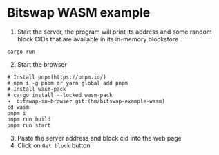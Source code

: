# Bitswap WASM example

1. Start the server, the program will print its address and some random block CIDs that are available in its in-memory blockstore

```console
cargo run
```

2. Start the browser

```console
# Install pnpm(https://pnpm.io/)
# npm i -g pnpm or yarn global add pnpm
# Install wasm-pack
# cargo install --locked wasm-pack
➜  bitswap-in-browser git:(hm/bitswap-example-wasm)
cd wasm
pnpm i
pnpm run build
pnpm run start
```

3. Paste the server address and block cid into the web page
4. Click on `Get block` button
